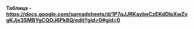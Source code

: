 #### Таблица - https://docs.google.com/spreadsheets/d/1P7qJJRKayboCzEKdDlpXwZvgKJjx3SMBYgCQOJ6Pk8Q/edit?gid=0#gid=0
